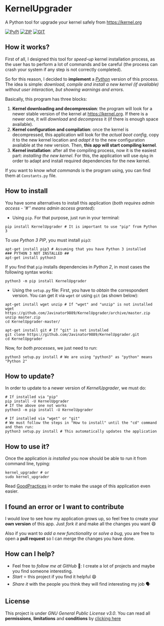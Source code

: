 # KernelUpgrader
A Python tool for upgrade your kernel safely from https://kernel.org


[![PyPi](https://img.shields.io/badge/v1.18.4%20-PyPi-green.svg)](https://pypi.org/project/KernelUpgrader/)
[![ZIP](https://img.shields.io/badge/Package%20-Zip-green.svg)](https://github.com/Javinator9889/KernelUpgrader/archive/master.zip)
[![GIT](https://img.shields.io/badge/Package%20-Git-green.svg)](https://github.com/Javinator9889/KernelUpgrader.git)

## How it works?
First of all, I designed this tool for *speed-up* kernel installation process, as the user has to perform a lot of commands and be careful (the process can crash your system if any step is not correctly completed).

So for this reason, I decided to **implement** a *[Python](https://www.python.org)* version of this process. The idea is simple: *download, compile and install a new kernel (if available) without user interaction, but showing warnings and errors*.

Basically, this program has three blocks:

1. **Kernel downloading and decompression**: the program will look for a newer stable version of the kernel at https://kernel.org. If there is a newer one, it will *download* and *decompress* it (if there is enough space available).
2. **Kernel configuration and compilation**: once the kernel is decompressed, this application will look for the *actual boot config*, copy it to the new kernel location and *adapt it* to the new configuration available at the new version. Then, **this app will start compiling kernel**.
3. **Kernel installation**: after all the compiling process, now it is the easiest part: *installing the new kernel*. For this, the application will use `dpkg` in order to adapt and install required dependencies for the new kernel.

If you want to know *what commands* is the program using, you can find them at `Constants.py` file.

## How to install
You have some alternatives to install this application (*both requires admin access  - '#'' means admin access granted*):

+ Using `pip`. For that purpose, just run in your terminal:
```commandLine
pip install KernelUpgrader # It is important to use "pip" from Python 3
```
To use *Python 3 PIP*, you must install `pip3`:
```commandLine
apt-get install pip3 # Assuming that you have Python 3 installed
### PYTHON 3 NOT INSTALLED ##
apt-get install python3
```
If you find that `pip` installs dependencies in *Python 2*, in most cases the following syntax works:
```commandLine
python3 -m pip install KernelUpgrader
```
+ Using the `setup.py` file:
First, you have to *obtain* the correspondent version. You can get it via `wget` or using `git` (as shown below):
```commandLine
apt-get install wget unzip # If "wget" and "unzip" is not installed
wget https://github.com/Javinator9889/KernelUpgrader/archive/master.zip
unzip master.zip
cd KernelUpgrader-master/
```
```commandLine
apt-get install git # If "git" is not installed
git clone https://github.com/Javinator9889/KernelUpgrader.git
cd KernelUpgrader
```
Now, for *both processes*, we just need to run:
```commandLine
python3 setup.py install # We are using "python3" as "python" means "Python 2"
```

## How to update?
In order to update to a newer version of *KernelUpgrader*, we must do:
```commandLine
# If installed via "pip"
pip install -U KernelUpgrader
# If the above one not works
python3 -m pip install -U KernelUpgrader
```
```commandLine
# If installed via "wget" or "git"
# We must follow the steps in "How to install" until the "cd" command and then run:
python3 setup.py install # This automatically updates the application
```
## How to use it?
Once the application *is installed* you now should be able to run it from command line, typing:
```commandline
kernel_upgrader # or
sudo kernel_upgrader
```

Read [GoodPractices](https://github.com/Javinator9889/KernelUpgrader/blob/master/GoodPractices.md) in order to make the 
usage of this application even easier. 

## I found an error or I want to contribute
I would *love* to see how my application grows up, so feel free to create your **own version** of this app. Just *fork it* and make all the changes you want 😄

Also if you want to *add a new functionality* or *solve a bug*, you are free to open a **pull request** so I can merge the changes you have done.

## How can I help?
+ Feel free to *follow me at GitHub* 👥: I create a lot of projects and maybe you find someone interesting.
+ *Start* ⭐ this project if you find it helpful 😄
+ *Share it* with the people you think they will find interesting my job 🗣

## License
This project is under *GNU General Public License v3.0*. You can read all **permissions**, **limitations** and **conditions** by [clicking here](https://github.com/Javinator9889/KernelUpgrader/blob/master/LICENSE)

